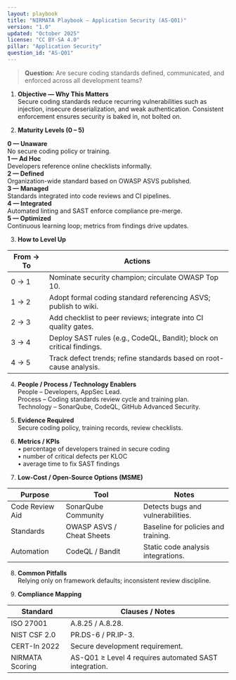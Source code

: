 ```yaml
---
layout: playbook
title: "NIRMATA Playbook — Application Security (AS-Q01)"
version: "1.0"
updated: "October 2025"
license: "CC BY-SA 4.0"
pillar: "Application Security"
question_id: "AS-Q01"
---
```


> **Question:** Are secure coding standards defined, communicated, and enforced across all development teams?

1. **Objective — Why This Matters**  
Secure coding standards reduce recurring vulnerabilities such as injection, insecure deserialization, and weak authentication. Consistent enforcement ensures security is baked in, not bolted on.

2. **Maturity Levels (0 – 5)**
<div class="levels-grid">
  <div class="level level-0"><strong>0 — Unaware</strong><br>No secure coding policy or training.</div>
  <div class="level level-1"><strong>1 — Ad Hoc</strong><br>Developers reference online checklists informally.</div>
  <div class="level level-2"><strong>2 — Defined</strong><br>Organization-wide standard based on OWASP ASVS published.</div>
  <div class="level level-3"><strong>3 — Managed</strong><br>Standards integrated into code reviews and CI pipelines.</div>
  <div class="level level-4"><strong>4 — Integrated</strong><br>Automated linting and SAST enforce compliance pre-merge.</div>
  <div class="level level-5"><strong>5 — Optimized</strong><br>Continuous learning loop; metrics from findings drive updates.</div>
</div>

3. **How to Level Up**

| From → To | Actions |
|---|---|
| 0 → 1 | Nominate security champion; circulate OWASP Top 10. |
| 1 → 2 | Adopt formal coding standard referencing ASVS; publish to wiki. |
| 2 → 3 | Add checklist to peer reviews; integrate into CI quality gates. |
| 3 → 4 | Deploy SAST rules (e.g., CodeQL, Bandit); block on critical findings. |
| 4 → 5 | Track defect trends; refine standards based on root-cause analysis. |

4. **People / Process / Technology Enablers**  
People – Developers, AppSec Lead.  
Process – Coding standards review cycle and training plan.  
Technology – SonarQube, CodeQL, GitHub Advanced Security.

5. **Evidence Required**  
Secure coding policy, training records, review checklists.

6. **Metrics / KPIs**  
• percentage of developers trained in secure coding  
• number of critical defects per KLOC  
• average time to fix SAST findings  

7. **Low-Cost / Open-Source Options (MSME)**  

| Purpose | Tool | Notes |
|---|---|---|
| Code Review Aid | SonarQube Community | Detects bugs and vulnerabilities. |
| Standards | OWASP ASVS / Cheat Sheets | Baseline for policies and training. |
| Automation | CodeQL / Bandit | Static code analysis integrations. |

8. **Common Pitfalls**  
Relying only on framework defaults; inconsistent review discipline.

9. **Compliance Mapping**

| Standard | Clauses / Notes |
|---|---|
| ISO 27001 | A.8.25 / A.8.28. |
| NIST CSF 2.0 | PR.DS-6 / PR.IP-3. |
| CERT-In 2022 | Secure development requirement. |
| NIRMATA Scoring | AS-Q01 ≥ Level 4 requires automated SAST integration. |

